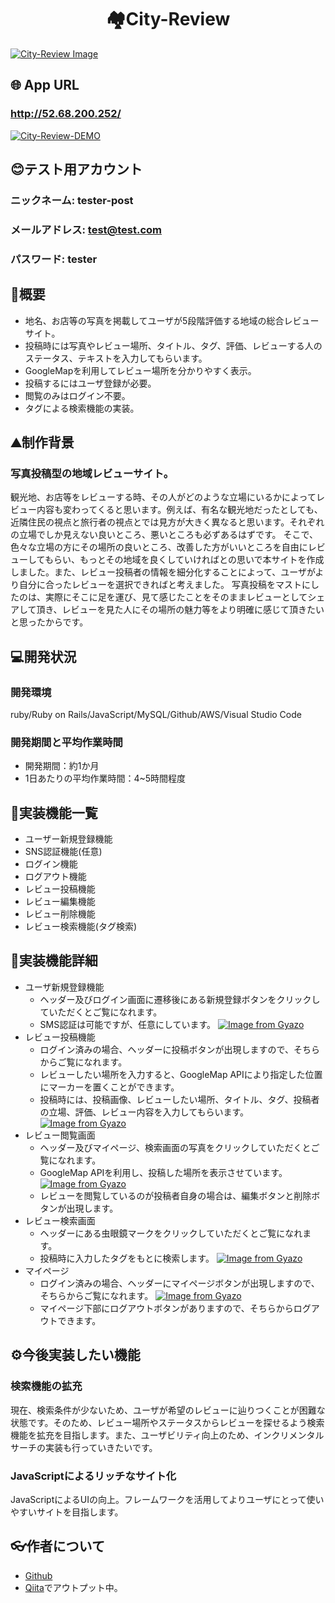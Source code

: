 <h1 align="center">🏘City-Review</h1>


[![City-Review Image](https://i.gyazo.com/d9eaab6e65feccf0f5ab8eec7ca32611.jpg)](https://gyazo.com/d9eaab6e65feccf0f5ab8eec7ca32611)

## 🌐 App URL
### **http://52.68.200.252/**

[![City-Review-DEMO](https://i.gyazo.com/fdc763ad3586ba4174bb62703950727d.gif)](https://gyazo.com/fdc763ad3586ba4174bb62703950727d)

## 😊テスト用アカウント
### ニックネーム: tester-post
### メールアドレス: test@test.com
### パスワード: tester

## 📄概要
- 地名、お店等の写真を掲載してユーザが5段階評価する地域の総合レビューサイト。
- 投稿時には写真やレビュー場所、タイトル、タグ、評価、レビューする人のステータス、テキストを入力してもらいます。
- GoogleMapを利用してレビュー場所を分かりやすく表示。
- 投稿するにはユーザ登録が必要。
- 閲覧のみはログイン不要。
- タグによる検索機能の実装。

## ⛰制作背景
### 写真投稿型の地域レビューサイト。
観光地、お店等をレビューする時、その人がどのような立場にいるかによってレビュー内容も変わってくると思います。例えば、有名な観光地だったとしても、近隣住民の視点と旅行者の視点とでは見方が大きく異なると思います。それぞれの立場でしか見えない良いところ、悪いところも必ずあるはずです。
そこで、色々な立場の方にその場所の良いところ、改善した方がいいところを自由にレビューしてもらい、もっとその地域を良くしていければとの思いで本サイトを作成しました。また、レビュー投稿者の情報を細分化することによって、ユーザがより自分に合ったレビューを選択できればと考えました。
写真投稿をマストにしたのは、実際にそこに足を運び、見て感じたことをそのままレビューとしてシェアして頂き、レビューを見た人にその場所の魅力等をより明確に感じて頂きたいと思ったからです。

## 💻開発状況
### 開発環境
ruby/Ruby on Rails/JavaScript/MySQL/Github/AWS/Visual Studio Code
### 開発期間と平均作業時間
- 開発期間：約1か月
- 1日あたりの平均作業時間：4~5時間程度

## 📔実装機能一覧
- ユーザー新規登録機能
- SNS認証機能(任意)
- ログイン機能
- ログアウト機能
- レビュー投稿機能
- レビュー編集機能
- レビュー削除機能
- レビュー検索機能(タグ検索)

## 📖実装機能詳細
- ユーザ新規登録機能
  - ヘッダー及びログイン画面に遷移後にある新規登録ボタンをクリックしていただくとご覧になれます。
  - SMS認証は可能ですが、任意にしています。
  [![Image from Gyazo](https://i.gyazo.com/7662002e213ca0f266d0a19a2feb7da1.jpg)](https://gyazo.com/7662002e213ca0f266d0a19a2feb7da1)
- レビュー投稿機能
  - ログイン済みの場合、ヘッダーに投稿ボタンが出現しますので、そちらからご覧になれます。
  - レビューしたい場所を入力すると、GoogleMap APIにより指定した位置にマーカーを置くことができます。
  - 投稿時には、投稿画像、レビューしたい場所、タイトル、タグ、投稿者の立場、評価、レビュー内容を入力してもらいます。
  [![Image from Gyazo](https://i.gyazo.com/752875220a7f59daecdbd723d8815784.jpg)](https://gyazo.com/752875220a7f59daecdbd723d8815784)
- レビュー閲覧画面
  - ヘッダー及びマイページ、検索画面の写真をクリックしていただくとご覧になれます。
  - GoogleMap APIを利用し、投稿した場所を表示させています。
  [![Image from Gyazo](https://i.gyazo.com/8c601e0da73c241ab00d7b97c9355200.jpg)](https://gyazo.com/8c601e0da73c241ab00d7b97c9355200)
  - レビューを閲覧しているのが投稿者自身の場合は、編集ボタンと削除ボタンが出現します。
- レビュー検索画面
  - ヘッダーにある虫眼鏡マークをクリックしていただくとご覧になれます。
  - 投稿時に入力したタグをもとに検索します。
  [![Image from Gyazo](https://i.gyazo.com/3991ab9b6bc69f468e67d95882c7713b.jpg)](https://gyazo.com/3991ab9b6bc69f468e67d95882c7713b)
- マイページ
  - ログイン済みの場合、ヘッダーにマイページボタンが出現しますので、そちらからご覧になれます。
  [![Image from Gyazo](https://i.gyazo.com/1d93315e31ee5e53cb11fbdc8489ee97.jpg)](https://gyazo.com/1d93315e31ee5e53cb11fbdc8489ee97)
  - マイページ下部にログアウトボタンがありますので、そちらからログアウトできます。

## ⚙今後実装したい機能
### 検索機能の拡充
現在、検索条件が少ないため、ユーザが希望のレビューに辿りつくことが困難な状態です。そのため、レビュー場所やステータスからレビューを探せるよう検索機能を拡充を目指します。また、ユーザビリティ向上のため、インクリメンタルサーチの実装も行っていきたいです。
### JavaScriptによるリッチなサイト化
JavaScriptによるUIの向上。フレームワークを活用してよりユーザにとって使いやすいサイトを目指します。

## 👓作者について
- [Github](https://github.com/kanato4)
- [Qiita](https://qiita.com/kanato4)でアウトプット中。